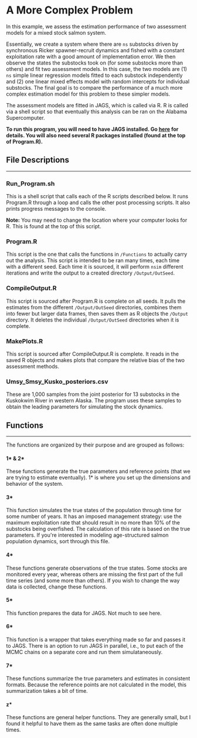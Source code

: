 # A More Complex Problem

In this example, we assess the estimation performance of two assessment models for a mixed stock salmon system.

Essentially, we create a system where there are `ns` substocks driven by synchronous Ricker spawner-recruit dynamics and fished with a constant exploitation rate with a good amount of implementation error. We then observe the states the substocks took on (for some substocks more than others) and fit two assessment models. In this case, the two models are (1) `ns` simple linear regression models fitted to each substock independently and (2) one linear mixed effects model with random intercepts for individual substocks. The final goal is to compare the performance of a much more complex estimation model for this problem to these simpler models.

The assessment models are fitted in JAGS, which is called via R. R is called via a shell script so that eventually this analysis can be ran on the Alabama Supercomputer. 

**To run this program, you will need to have JAGS installed. Go [here](http://mcmc-jags.sourceforge.net/) for details. You will also need several R packages installed (found at the top of Program.R).**

## File Descriptions

---

### Run_Program.sh

This is a shell script that calls each of the R scripts described below. It runs Program.R through a loop and calls the other post processing scripts. It also prints progress messages to the console.

**Note:** You may need to change the location where your computer looks for R. This is found at the top of this script.

### Program.R

This script is the one that calls the functions in `/Functions` to actually carry out the analysis. This script is intended to be ran many times, each time with a different seed. Each time it is sourced, it will perform `nsim` different iterations and write the output to a created directory `/Output/OutSeed`. 

### CompileOutput.R

This script is sourced after Program.R is complete on all seeds. It pulls the estimates from the different `/Output/OutSeed` directories, combines them into fewer but larger data frames, then saves them as R objects the `/Output` directory. It deletes the individual `/Output/OutSeed` directories when it is complete.

### MakePlots.R

This script is sourced after CompileOutput.R is complete. It reads in the saved R objects and makes plots that compare the relative bias of the two assessment methods.

### Umsy_Smsy_Kusko_posteriors.csv

These are 1,000 samples from the joint posterior for 13 substocks in the Kuskokwim River in western Alaska. The program uses these samples to obtain the leading parameters for simulating the stock dynamics.

## Functions

---

The functions are organized by their purpose and are grouped as follows:

#### 1* & 2*

These functions generate the true parameters and reference points (that we are trying to estimate eventually). 1* is where you set up the dimensions and behavior of the system.

#### 3*

This function simulates the true states of the population through time for some number of years. It has an imposed management strategy: use the maximum exploitation rate that should result in no more than 10% of the substocks being overfished. The calculation of this rate is based on the true parameters. If you're interested in modeling age-structured salmon population dynamics, sort through this file.

#### 4*

These functions generate observations of the true states. Some stocks are monitored every year, whereas others are missing the first part of the full time series (and some more than others). If you wish to change the way data is collected, change these functions.

#### 5*

This function prepares the data for JAGS. Not much to see here.

#### 6*

This function is a wrapper that takes everything made so far and passes it to JAGS. There is an option to run JAGS in parallel, i.e., to put each of the MCMC chains on a separate core and run them simulataneously. 

#### 7*

These functions summarize the true parameters and estimates in consistent formats. Because the reference points are not calculated in the model, this summarization takes a bit of time. 

#### z*

These functions are general helper functions. They are generally small, but I found it helpful to have them as the same tasks are often done multiple times. 

